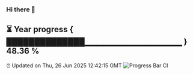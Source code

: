 ### Hi there 👋
⏳ Year progress { ██████████████▁▁▁▁▁▁▁▁▁▁▁▁▁▁▁▁ } 48.36 %
---
⏰ Updated on Thu, 26 Jun 2025 12:42:15 GMT
![Progress Bar CI](https://github.com/liununu/liununu/workflows/Progress%20Bar%20CI/badge.svg)

